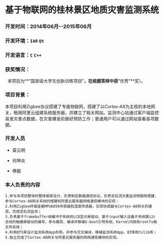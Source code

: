 # 基于物联网的桂林景区地质灾害监测系统

### 开发时间：2014年06月--2015年06月
### 开发环境：`IAR` `Qt`
### 开发语言：`C` `C++`
### 获奖情况：
   本项目为**“国家级大学生创新训练项目”**，在结题答辩中获**“优秀”**奖）。
### 项目背景：
本项目利用Zigbee协议搭建了专属物联网，搭建了以Cortex-A8为主核的本地网关，租用阿里云组建系统服务器，并建立了相关网站。监测中心站通过客户端监控易发灾害点数据，在灾害爆发前做好预防工作；普通用户可以通过网站查看各项数据。
### 开发人员
  
* 莫云明

* 何坤炎

* 俸毅
### 本人负责的内容

    1.参与本项目整体的整体框架设计，负责制定数据通信协议，负责泥石流灾害监测物联网搭建，参与Cortex-A8网关系统的搭建和阿里云服务器网络通信模块的实现；
    2.利用Zigbee终端连接MPU6050传感器和湿度传感器，实现协调器与Cortex-A8网关的通信，完成泥石流监测；
    3.负责基于framebuffer帧缓冲子系统的LCD显示屏驱动、基于input输入设备子系统跟i2c总线的触摸屏驱动的编写，参与裁剪、编译并移植U-boot引导系统、Kernel内核和rootfs根文件系统；
    4.利用QT5来设计监测系统App布局，并参与交叉编译、移植监测系统App、QT库和tslib库；
    5.独立完成了Cortex-A8网关与阿里云服务器的网络通信模块的实现。
